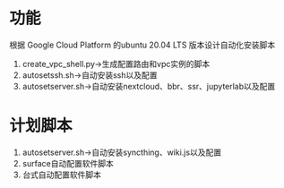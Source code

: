 # 功能
根据 Google Cloud Platform 的ubuntu 20.04 LTS 版本设计自动化安装脚本
1. create_vpc_shell.py->生成配置路由和vpc实例的脚本
2. autosetssh.sh->自动安装ssh以及配置
3. autosetserver.sh->自动安装nextcloud、bbr、ssr、jupyterlab以及配置
# 计划脚本
1. autosetserver.sh->自动安装syncthing、wiki.js以及配置
2. surface自动配置软件脚本
3. 台式自动配置软件脚本